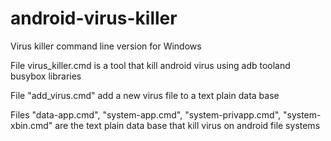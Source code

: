 # android-virus-killer
Virus killer command line version for Windows

File virus_killer.cmd is a tool that kill android virus using adb tooland busybox libraries

File "add_virus.cmd" add a new virus file to a text plain data base

Files "data-app.cmd", "system-app.cmd", "system-privapp.cmd", "system-xbin.cmd" are the text plain data base that kill virus on android file systems

